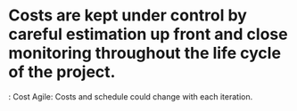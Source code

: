 # Costs are kept under control by careful estimation up front and close monitoring throughout the life cycle of the project.

: Cost
Agile: Costs and schedule could change with each iteration.
